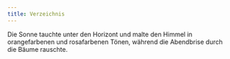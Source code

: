 ```yaml
---
title: Verzeichnis
---
```


Die Sonne tauchte unter den Horizont und malte den Himmel in orangefarbenen und rosafarbenen Tönen, während die Abendbrise durch die Bäume rauschte.